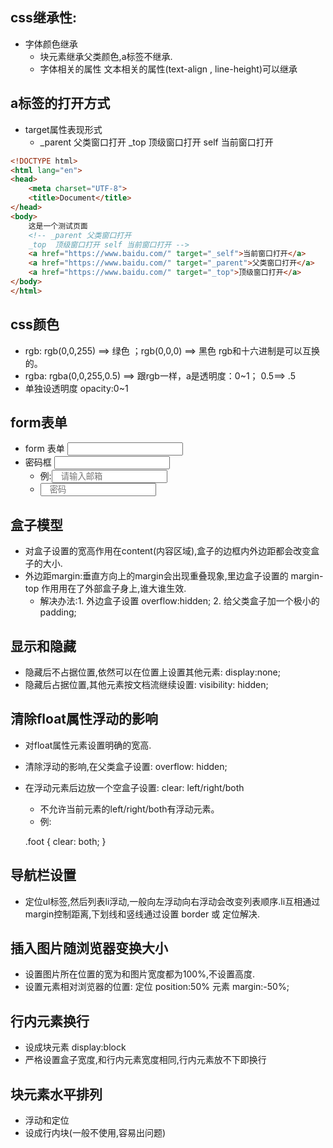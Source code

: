 ## css继承性: ##
+ 字体颜色继承
  - 块元素继承父类颜色,a标签不继承.
  - 字体相关的属性  文本相关的属性(text-align , line-height)可以继承

## a标签的打开方式 ##
+ target属性表现形式
  - _parent 父类窗口打开  _top  顶级窗口打开 self 当前窗口打开

```html
<!DOCTYPE html>
<html lang="en">
<head>
	<meta charset="UTF-8">
	<title>Document</title>
</head>
<body>
	这是一个测试页面
	<!-- _parent 父类窗口打开
	_top  顶级窗口打开 self 当前窗口打开 -->
	<a href="https://www.baidu.com/" target="_self">当前窗口打开</a>
	<a href="https://www.baidu.com/" target="_parent">父类窗口打开</a>
	<a href="https://www.baidu.com/" target="_top">顶级窗口打开</a>
</body>
</html>

```
## css颜色 ##
+ rgb:   rgb(0,0,255) ==> 绿色 ；rgb(0,0,0) ==> 黑色 rgb和十六进制是可以互换的。
+ rgba:  rgba(0,0,255,0.5) ==> 跟rgb一样，a是透明度：0~1； 0.5==> .5
+ 单独设透明度 opacity:0~1 

## form表单 ##
+ form 表单 <input type="text">
+ 密码框 <input type="password">
  - 例:<input type="text" class="user" placeholder="&nbsp&nbsp&nbsp请输入邮箱">
  - <input type="password" class="pas" placeholder="&nbsp&nbsp&nbsp密码">

## 盒子模型 ##
+ 对盒子设置的宽高作用在content(内容区域),盒子的边框内外边距都会改变盒子的大小.
+ 外边距margin:垂直方向上的margin会出现重叠现象,里边盒子设置的 margin-top  作用用在了外部盒子身上,谁大谁生效.
  - 解决办法:1. 外边盒子设置 overflow:hidden;
             2. 给父类盒子加一个极小的padding;

## 显示和隐藏 ##
+ 隐藏后不占据位置,依然可以在位置上设置其他元素: display:none;
+ 隐藏后占据位置,其他元素按文档流继续设置: visibility: hidden;

## 清除float属性浮动的影响 ##
+ 对float属性元素设置明确的宽高.
+ 清除浮动的影响,在父类盒子设置: overflow: hidden;
+ 在浮动元素后边放一个空盒子设置: clear: left/right/both 
  - 不允许当前元素的left/right/both有浮动元素。
  - 例: 

  .foot {
			clear: both; 
		}

## 导航栏设置
+ 定位ul标签,然后列表li浮动,一般向左浮动向右浮动会改变列表顺序.li互相通过margin控制距离,下划线和竖线通过设置 border 或 定位解决.

## 插入图片随浏览器变换大小
+ 设置图片所在位置的宽为和图片宽度都为100%,不设置高度.
+ 设置元素相对浏览器的位置: 定位 position:50% 元素 margin:-50%;

## 行内元素换行
+ 设成块元素 display:block
+ 严格设置盒子宽度,和行内元素宽度相同,行内元素放不下即换行

## 块元素水平排列
+ 浮动和定位
+ 设成行内块(一般不使用,容易出问题)

## 

